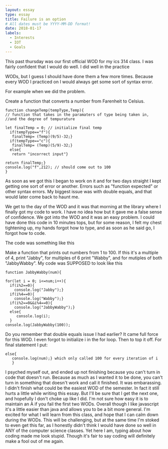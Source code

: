 ```yaml
---
layout: essay
type: essay
title: Failure is an option
# All dates must be YYYY-MM-DD format!
date: 2018-01-17
labels:
  - Interests
  - IOT
  - Goals
---
```


This past thursday was our first official WOD for my ics 314 class. I was fairly confident that I would do well. I did well in the practice

WODs, but I guess I should have done them a few more times. Because every WOD I practiced on I would always get some sort of syntax error.

For example when we did the problem.


Create a function that converts a number from Farenheit to Celsius.

```
function changeTemp(tempType,Temp){ 
// function that takes in the paramaters of type being taken in,
//and the degree of tempurature

let finalTemp = 0; // initialize final temp
  if(tempType=="f"){
   finalTemp= (Temp)(9/5)-32;}
  if(tempType=="c"){
   finalTemp= (Temp)(5/9)-32;}
  else{
   return "incorrect input"}

return finalTemp;}
console.log("f",212); // should come out to 100
}
```
As soon as we got this I began to work on it and for two days straight I kept getting one sort of error or another. Errors such as "function expected" or other syntax errors. My biggest issue was with double equals, and that would later come back to haunt me.

We get to the day of the WOD and it was that morning at the library where I finally got my code to work. I have no idea how but it gave me a false sense of confidence. We got into the WOD and it was an easy problem. I could have done this code in 10 minutes tops, but for some reason, I felt my chest tightening up, my hands forgot how to type, and as soon as he said go, I forgot how to code.

The code was something like this

Make a function that prints out numbers from 1 to 100. If this it's a multiple of 4, print "Jabby", for multiples of 6 print "Wabby", and for mutiples of both "JabbyWabby". My code was SUPPOSED to look like this
```
function JabbyWabby(num){

for(let i = 0; i<=num;i++){
  if(i%2==0){
    console.log("Jabby");}
  if(i%4==0){
    console.log("Wabby");}
  if(i%2==0&&i%4==0){
    console.log("JabbyWabby");}
  else{
     console.log(i);
  } 
console.log(JabbyWabby(100));
```

Do you remember that double equals issue I had earlier? It came full force for this WOD. I even forgot to initialize i in the for loop. Then to top it off. For final statement I put:
```
else{
   console.log(num);} which only called 100 for every iteration of i
   }
```
I psyched myself out, and ended up not finishing because you can't turn in code that doesn't run. Because as much as I wanted it to be done, you can't turn in something that doesn't work and call it finished. It was embarassing. I didn't finish what could be the easiest WOD of the semester. In fact it still hurts a little while writing this essay. But I'll be sure that I get the next one, and hopefully I don't choke up like I did. I'm not sure how easy it is to maintain an A if you fail the first two WODs. Overall though I like javascript it's a little easier than java and allows you to be a bit more general. I'm excited for what I will learn from this class, and hope that I can calm down during the WODs. This will be challenging, but at the same time I'm stoked to even get this far, as I honestly didn't think I would have done so well in ANY of the computer science classes. Yet here I am, typing about how coding made me look stupid. Though it's fair to say coding will definitely make a fool out of me again.

